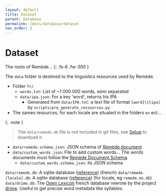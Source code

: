 ```yaml
---
layout: default
title: Dataset
parent: Database
permalink: /docs/database/dataset
nav_order: 2
---
```


# Dataset
The roots of Remède... 
{: .fs-6 .fw-300 }

The `data` folder is destined to the linguistics resources used by Remède.

- Folder `fr/`
  - `words.txt`: List of ~1 000 000 words, semi separated
  - `data/ipa.json`: For a key 'word', returns his IPA
    - Generated from `data/IPA.txt`: a text file of format `[word]\t[ipa]` by `scripts/pre_generate_ressources.py`
- The sames resources, for each locale are situated in the folders `en` ect...

{: .note }
> The `data/remede.db` file is not included in git files, see [Setup](/docs/develop/setup#fetch-database) to download it.

- `data/remede.schema.json`: JSON schema of [Remède document](/docs/database/schema)
- `data/custom_words.json`:  File to add custom words... The words documents must follow the [Remède Document Schema](/docs/database/schema)
  - `data/custom_words.schema.json`:  its JSON schema

`data/remede.db`: A sqlite database ([reference](https://docs.remede.camarm.fr/docs/database/db-schema)) (french)
`data/remede.[locale].db`: A sqlite database ([reference](https://docs.remede.camarm.fr/docs/database/db-schema)) (for locale, eg `remede.en.db`)
`data/drime.db`: The [Open Lexicon](http://lexique.org/shiny/openlexicon/) french database rewrote by the project [drime](https://a3nm.net/git/drime/files.html). Useful to get precise word metadata like syllables.

